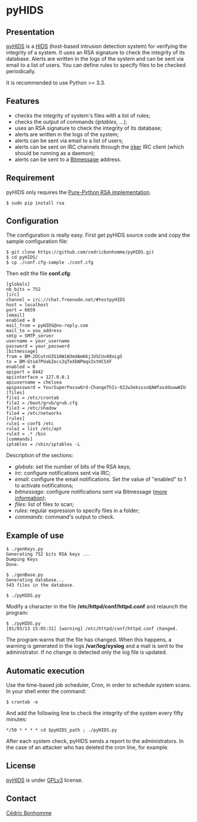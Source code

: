 pyHIDS
======

Presentation
------------
[pyHIDS](https://github.com/cedricbonhomme/pyHIDS) is a
[HIDS](http://en.wikipedia.org/wiki/Host-based_intrusion_detection_system)
(host-based intrusion detection system) for verifying the integrity of a system.
It uses an RSA signature to check the integrity of its database.
Alerts are written in the logs of the system and can be sent via email
to a list of users. You can define rules to specify files to be checked
periodically.

It is recommended to use Python >= 3.3.

Features
--------
* checks the integrity of system's files with a list of rules;
* checks the output of commands (*iptables*, ...);
* uses an RSA signature to check the integrity of its database;
* alerts are written in the logs of the system;
* alerts can be sent via email to a list of users;
* alerts can be sent on IRC channels through the
  [irker](https://gitorious.org/irker) IRC client (which should be running as a
  daemon);
* alerts can be sent to a [Bitmessage](https://bitmessage.org) address.


Requirement
-----------

pyHIDS only requires the
[Pure-Python RSA implementation](http://pypi.python.org/pypi/rsa).

    $ sudo pip install rsa

Configuration
-------------
The configuration is really easy. First get pyHIDS source code and copy the
sample configuration file:

    $ git clone https://github.com/cedricbonhomme/pyHIDS.git
    $ cd pyHIDS/
    $ cp ./conf.cfg-sample ./conf.cfg

Then edit the file **conf.cfg**:

    [globals]
    nb_bits = 752
    [irc]
    channel = irc://chat.freenode.net/#testpyHIDS
    host = localhost
    port = 6659
    [email]
    enabled = 0
    mail_from = pyHIDS@no-reply.com
    mail_to = you_address
    smtp = SMTP_server
    username = your_username
    password = your_password
    [bitmessage]
    from = BM-2DCutnUZG16WiW3mdAm66jJUSCUv88xLgS
    to = BM-Gtsm7PUabZecs3qTeXbNPmqx3xtHCSXF
    enabled = 0
    apiport = 8442
    apiinterface = 127.0.0.1
    apiusername = chelsea
    apipassword = YourSuperPassw6rd-ChangeThIs-022w3eksssoQAWfasddswwWIU
    [files]
    file1 = /etc/crontab
    file2 = /boot/grub/grub.cfg
    file3 = /etc/shadow
    file4 = /etc/networks
    [rules]
    rule1 = conf$ /etc
    rule2 = list /etc/apt
    rule3 = .* /bin
    [commands]
    iptables = /sbin/iptables -L


Description of the sections:

* *globals*: set the number of bits of the RSA keys;
* *irc*: configure notifications sent via IRC;
* *email*: configure the email notifications. Set the value of "enabled" to 1
  to activate notifications;
* *bitmessage*: configure notifications sent via Bitmessage
  ([more information](https://bitmessage.org/wiki/API_Reference));
* *files*: list of files to scan;
* *rules*: regular expression to specify files in a folder;
* *commands*: command's output to check.


Example of use
--------------

    $ ./genKeys.py
    Generating 752 bits RSA keys ...
    Dumping Keys
    Done.

    $ ./genBase.py
    Generating database...
    543 files in the database.

    $ ./pyHIDS.py

Modify a character in the file  **/etc/httpd/conf/httpd.conf** and relaunch the
program:

    $ ./pyHIDS.py
    [01/03/13 15:05:31] [warning] /etc/httpd/conf/httpd.conf changed.

The program warns that the file has changed. When this happens, a warning is
generated in the logs **/var/log/syslog** and a mail is sent to the
administrator.
If no change is detected only the log file is updated.

Automatic execution
-------------------
Use the time-based job scheduler, Cron, in order to schedule system scans.
In your shell enter the command:

    $ crontab -e

And add the following line to check the integrity of the system every fifty
minutes:

    */50 * * * * cd $pyHIDS_path ; ./pyHIDS.py

After each system check, pyHIDS sends a report to the administrators.
In the case of an attacker who has deleted the cron line, for example.


License
-------
[pyHIDS](https://github.com/cedricbonhomme/pyHIDS) is under
[GPLv3](http://www.gnu.org/licenses/gpl-3.0.txt) license.


Contact
-------
[Cédric Bonhomme](https://www.cedricbonhomme.org)
